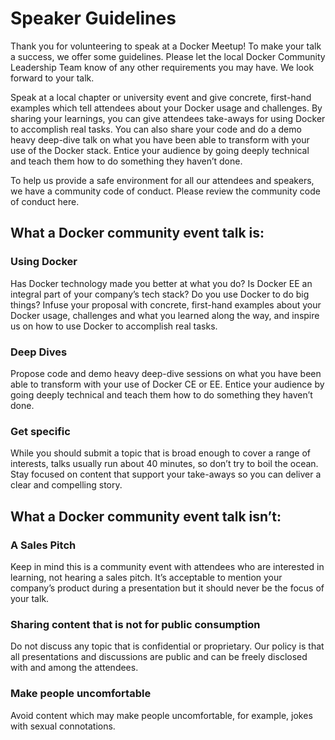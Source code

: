 # Speaker Guidelines

Thank you for volunteering to speak at a Docker Meetup! To make your talk a success, we offer some guidelines.  Please let the local Docker Community Leadership Team know of any other requirements you may have. We look forward to your talk.

Speak at a local chapter or university event and give concrete, first-hand examples which tell attendees about your Docker usage and challenges. By sharing your learnings, you can give attendees take-aways for using Docker to accomplish real tasks. You can also share your code and do a demo heavy deep-dive talk on what you have been able to transform with your use of the Docker stack. Entice your audience by going deeply technical and teach them how to do something they haven’t done. 

To help us provide a safe environment for all our attendees and speakers,  we have a community code of conduct. Please review the community code of conduct here. 

## What a Docker community event talk is: 

### Using Docker
Has Docker technology made you better at what you do? Is Docker EE an integral part of your company’s tech stack? Do you use Docker to do big things? Infuse your proposal with concrete, first-hand examples about your Docker usage, challenges and what you learned along the way, and inspire us on how to use Docker to accomplish real tasks.

### Deep Dives
Propose code and demo heavy deep-dive sessions on what you have been able to transform with your use of Docker CE or EE. Entice your audience by going deeply technical and teach them how to do something they haven’t done.

### Get specific
While you should submit a topic that is broad enough to cover a range of interests, talks usually run about 40 minutes, so don’t try to boil the ocean. Stay focused on content that support your take-aways so you can deliver a clear and compelling story.


## What a Docker community event talk isn’t:

### A Sales Pitch
Keep in mind this is a community event with attendees who are interested in learning, not hearing a sales pitch. It’s acceptable to mention your company’s product during a presentation but it should never be the focus of your talk. 

### Sharing content that is not for public consumption
Do not discuss any topic that is confidential or proprietary. Our policy is that all presentations and discussions are public and can be freely disclosed with and among the attendees. 

### Make people uncomfortable
Avoid content which may make people uncomfortable, for example, jokes with sexual connotations.
